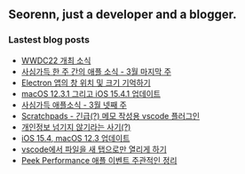 ## Seorenn, just a developer and a blogger.

### Lastest blog posts

<!-- BLOG-POST-LIST:START -->
- [WWDC22 개최 소식](https://seorenn.tistory.com/238)
- [사심가득 한 주 간의 애플 소식 - 3월 마지막 주](https://seorenn.tistory.com/235)
- [Electron 앱의 창 위치 및 크기 기억하기](https://seorenn.tistory.com/230)
- [macOS 12.3.1 그리고 iOS 15.4.1 업데이트](https://seorenn.tistory.com/236)
- [사심가득 애플소식 - 3월 넷째 주](https://seorenn.tistory.com/234)
- [Scratchpads - 긴급&lpar;?&rpar; 메모 작성용 vscode 플러그인](https://seorenn.tistory.com/226)
- [개인정보 넘기지 않기라는 사기&lpar;?&rpar;](https://seorenn.tistory.com/227)
- [iOS 15.4, macOS 12.3 업데이트](https://seorenn.tistory.com/231)
- [vscode에서 파일을 새 탭으로만 열리게 하기](https://seorenn.tistory.com/224)
- [Peek Performance 애플 이벤트 주관적인 정리](https://seorenn.tistory.com/229)
<!-- BLOG-POST-LIST:END -->
